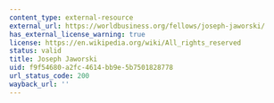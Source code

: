 ```yaml
---
content_type: external-resource
external_url: https://worldbusiness.org/fellows/joseph-jaworski/
has_external_license_warning: true
license: https://en.wikipedia.org/wiki/All_rights_reserved
status: valid
title: Joseph Jaworski
uid: f9f54680-a2fc-4614-bb9e-5b7501828778
url_status_code: 200
wayback_url: ''
---
```

